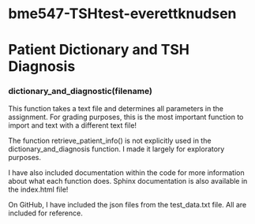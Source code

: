 # bme547-TSHtest-everettknudsen

# Patient Dictionary and TSH Diagnosis

### dictionary_and_diagnostic(filename)

This function takes a text file and determines all parameters in the assignment. For grading purposes, this is the most important function to import and text with a different text file!

The function retrieve_patient_info() is not explicitly used in the dictionary_and_diagnosis function. I made it largely for exploratory purposes.

I have also included documentation within the code for more information about what each function does. Sphinx documentation is also available in the index.html file!

On GitHub, I have included the json files from the test_data.txt file. All are included for reference. 